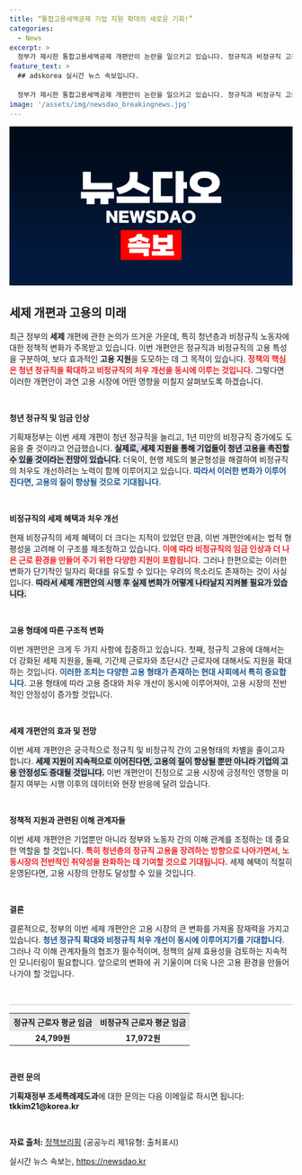 ```yaml
---
title: “통합고용세액공제 기업 지원 확대의 새로운 기회!”
categories:
  - News
excerpt: >
  정부가 제시한 통합고용세액공제 개편안이 논란을 일으키고 있습니다. 정규직과 비정규직 고용 지원의 변화가 미치는 영향에 대해 전문가들의 의견이 엇갈리며, 새로운 정책의 실제 효과는 여전히 불투명합니다. 클릭 한 번으로 알아보세요!
feature_text: >
  ## adskorea 실시간 뉴스 속보입니다.

  정부가 제시한 통합고용세액공제 개편안이 논란을 일으키고 있습니다. 정규직과 비정규직 고용 지원의 변화가 미치는 영향에 대해 전문가들의 의견이 엇갈리며, 새로운 정책의 실제 효과는 여전히 불투명합니다. 클릭 한 번으로 알아보세요!
image: '/assets/img/newsdao_breakingnews.jpg'
---
```


<p><img src="/assets/img/newsdao_breakingnews.jpg" alt="adskorea 속보" /></p>

<h2 data-ke-size="size26">세제 개편과 고용의 미래</h2>

<p data-ke-size="size16">최근 정부의 <b>세제</b> 개편에 관한 논의가 뜨거운 가운데, 특히 청년층과 비정규직 노동자에 대한 정책적 변화가 주목받고 있습니다. 이번 개편안은 정규직과 비정규직의 고용 특성을 구분하여, 보다 효과적인 <b>고용 지원</b>을 도모하는 데 그 목적이 있습니다. <b><span style="color: #ee2323;">정책의 핵심은 청년 정규직을 확대하고 비정규직의 처우 개선을 동시에 이루는 것입니다.</span></b> 그렇다면 이러한 개편안이 과연 고용 시장에 어떤 영향을 미칠지 살펴보도록 하겠습니다.</p>

<p data-ke-size="size16">&nbsp;</p>

<p><b>청년 정규직 및 임금 인상</b></p>

<p data-ke-size="size16">기획재정부는 이번 세제 개편이 청년 정규직을 늘리고, 1년 미만의 비정규직 증가에도 도움을 줄 것이라고 언급했습니다. <b><span style="background-color: #21538527;">실제로, 세제 지원을 통해 기업들이 청년 고용을 촉진할 수 있을 것이라는 전망이 있습니다.</span></b> 더욱이, 현행 제도의 불균형성을 해결하여 비정규직의 처우도 개선하려는 노력이 함께 이루어지고 있습니다. <b><span style="color: #1a5490;">따라서 이러한 변화가 이루어진다면, 고용의 질이 향상될 것으로 기대됩니다.</span></b></p>

<p data-ke-size="size16">&nbsp;</p>

<p><b>비정규직의 세제 혜택과 처우 개선</b></p>

<p data-ke-size="size16">현재 비정규직의 세제 혜택이 더 크다는 지적이 있었던 만큼, 이번 개편안에서는 법적 형평성을 고려해 이 구조를 재조정하고 있습니다. <b><span style="color: #ee2323;">이에 따라 비정규직의 임금 인상과 더 나은 근로 환경을 만들어 주기 위한 다양한 지원이 포함됩니다.</span></b> 그러나 한편으로는 이러한 변화가 단기적인 일자리 확대를 유도할 수 있다는 우려의 목소리도 존재하는 것이 사실입니다. <b><span style="background-color: #21538527;">따라서 세제 개편안의 시행 후 실제 변화가 어떻게 나타날지 지켜볼 필요가 있습니다.</span></b></p>

<p data-ke-size="size16">&nbsp;</p>

<p><b>고용 형태에 따른 구조적 변화</b></p>

<p data-ke-size="size16">이번 개편안은 크게 두 가지 사항에 집중하고 있습니다. 첫째, 정규직 고용에 대해서는 더 강화된 세제 지원을, 둘째, 기간제 근로자와 초단시간 근로자에 대해서도 지원을 확대하는 것입니다. <b><span style="color: #1a5490;">이러한 조치는 다양한 고용 형태가 존재하는 현대 사회에서 특히 중요합니다.</span></b> 고용 형태에 따라 고용 증대와 처우 개선이 동시에 이루어져야, 고용 시장의 전반적인 안정성이 증가할 것입니다.</p>

<p data-ke-size="size16">&nbsp;</p>

<p><b>세제 개편안의 효과 및 전망</b></p>

<p data-ke-size="size16">이번 세제 개편안은 궁극적으로 정규직 및 비정규직 간의 고용형태의 차별을 줄이고자 합니다. <b><span style="background-color: #21538527;">세제 지원이 지속적으로 이어진다면, 고용의 질이 향상될 뿐만 아니라 기업의 고용 안정성도 증대될 것입니다.</span></b> 이번 개편안이 진정으로 고용 시장에 긍정적인 영향을 미칠지 여부는 시행 이후의 데이터와 현장 반응에 달려 있습니다.</p>

<p data-ke-size="size16">&nbsp;</p>

<p><b>정책적 지원과 관련된 이해 관계자들</b></p>

<p data-ke-size="size16">이번 세제 개편안은 기업뿐만 아니라 정부와 노동자 간의 이해 관계를 조정하는 데 중요한 역할을 할 것입니다. <b><span style="color: #ee2323;">특히 청년층의 정규직 고용을 장려하는 방향으로 나아가면서, 노동시장의 전반적인 취약성을 완화하는 데 기여할 것으로 기대됩니다.</span></b> 세제 혜택이 적절히 운영된다면, 고용 시장의 안정도 달성할 수 있을 것입니다.</p>

<p data-ke-size="size16">&nbsp;</p>

<p><b>결론</b></p>

<p data-ke-size="size16">결론적으로, 정부의 이번 세제 개편안은 고용 시장의 큰 변화를 가져올 잠재력을 가지고 있습니다. <b><span style="color: #1a5490;">청년 정규직 확대와 비정규직 처우 개선이 동시에 이루어지기를 기대합니다.</span></b> 그러나 각 이해 관계자들의 협조가 필수적이며, 정책의 실제 효용성을 검토하는 지속적인 모니터링이 필요합니다. 앞으로의 변화에 귀 기울이며 더욱 나은 고용 환경을 만들어 나가야 할 것입니다.</p>

<p data-ke-size="size16">&nbsp;</p>

<hr style="border-top: 2px solid #dddddd; border-bottom: 0; height: 0;"/>

<table style="width: 100%; border-collapse: collapse;">
    <tr>
        <th style="text-align: center; background-color: #e8e8e8; height: 24px;">정규직 근로자 평균 임금</th>
        <th style="text-align: center; background-color: #e8e8e8; height: 24px;">비정규직 근로자 평균 임금</th>
    </tr>
    <tr>
        <td style="text-align: center; height: 17px;"><b>24,799원</b></td>
        <td style="text-align: center; height: 17px;"><b>17,972원</b></td>
    </tr>
</table>

<p data-ke-size="size16">&nbsp;</p>

<p><b>관련 문의</b></p>

<p data-ke-size="size16"><b>기획재정부 조세특례제도과</b>에 대한 문의는 다음 이메일로 하시면 됩니다: <b>tkkim21@korea.kr</b></p>

<p data-ke-size="size16">&nbsp;</p>

<p data-ke-size="size16"><b>자료 출처:</b> <a href="https://www.korea.kr" target="_blank">정책브리핑</a> (공공누리 제1유형: 출처표시)</p>
실시간 뉴스 속보는, <a href="https://newsdao.kr" rel="dofollow">https://newsdao.kr</a>


